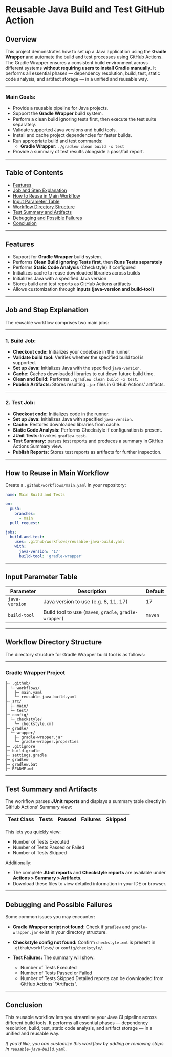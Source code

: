 # Reusable Java Build and Test GitHub Action

## Overview

This project demonstrates how to set up a Java application using the **Gradle Wrapper** and automate the build and test processes using GitHub Actions. The Gradle Wrapper ensures a consistent build environment across different systems **without requiring users to install Gradle manually**.
It performs all essential phases — dependency resolution, build, test, static code analysis, and artifact storage — in a unified and reusable way.

---

### Main Goals:

* Provide a reusable pipeline for Java projects.
* Support the **Gradle Wrapper** build system.
* Perform a clean build ignoring tests first, then execute the test suite separately.
* Validate supported Java versions and build tools.
* Install and cache project dependencies for faster builds.
* Run appropriate build and test commands:
  * **Gradle Wrapper:** `./gradlew clean build -x test`
* Provide a summary of test results alongside a pass/fail report.

---

## Table of Contents

* [Features](#features)
* [Job and Step Explanation](#job-and-step-explanation)
* [How to Reuse in Main Workflow](#how-to-reuse-in-main-workflow)
* [Input Parameter Table](#input-parameter-table)
* [Workflow Directory Structure](#workflow-directory-structure)
* [Test Summary and Artifacts](#test-summary-and-artifacts)
* [Debugging and Possible Failures](#debugging-and-possible-failures)
* [Conclusion](#conclusion)

---

## Features

* Support for **Gradle Wrapper** build system.
* Performs **Clean Build ignoring Tests first**, then **Runs Tests separately**
* Performs **Static Code Analysis** (Checkstyle) if configured
* Initializes cache to reuse downloaded libraries across builds
* Initializes Java with a specified Java version
* Stores build and test reports as GitHub Actions artifacts
* Allows customization through **inputs (java-version and build-tool)**

---

## Job and Step Explanation

The reusable workflow comprises two main jobs:

---

### 1. Build Job:

* **Checkout code:** Initializes your codebase in the runner.
* **Validate build tool:** Verifies whether the specified build tool is supported.
* **Set up Java:** Initializes Java with the specified `java-version`.
* **Cache:** Caches downloaded libraries to cut down future build time.
* **Clean and Build:** Performs `./gradlew clean build -x test`.
* **Publish Artifacts:** Stores resulting `.jar` files in GitHub Actions’ artifacts.

---

### 2. Test Job:

* **Checkout code:** Initializes code in the runner.
* **Set up Java:** Initializes Java with specified `java-version`.
* **Cache:** Restores downloaded libraries from cache.
* **Static Code Analysis:** Performs Checkstyle if configuration is present.
* **JUnit Tests:** Invokes `gradlew test`.
* **Test Summary:** parses test reports and produces a summary in GitHub Actions Summary view.
* **Publish Reports:** Stores test reports as artifacts for further inspection.

---

## How to Reuse in Main Workflow

Create a `.github/workflows/main.yaml` in your repository:

```yaml
name: Main Build and Tests

on:
  push:
    branches:
      - main
  pull_request:

jobs:
  build-and-test:
    uses: .github/workflows/reusable-java-build.yaml
    with:
      java-version: '17'
      build-tool: 'gradle-wrapper'
```

---

## Input Parameter Table

| Parameter      | Description                                             | Default |
| -------------- | ------------------------------------------------------- | ------- |
| `java-version` | Java version to use (e.g. 8, 11, 17)                    | 17      |
| `build-tool`   | Build tool to use (`maven`, `gradle`, `gradle-wrapper`) | `maven` |  

---

## Workflow Directory Structure

The directory structure for Gradle Wrapper build tool is as follows:

---

### Gradle Wrapper Project

```
├─ .github/
│ └─ workflows/
│   ├─ main.yaml
│   └─ reusable-java-build.yaml
├─ src/
│ ├─ main/
│ └─ test/
├─ config/
│ └─ checkstyle/
│   └─ checkstyle.xml
├─ gradle/
│ └─ wrapper/
│   ├─ gradle-wrapper.jar
│   └─ gradle-wrapper.properties
├─ .gitignore
├─ build.gradle
├─ settings.gradle
├─ gradlew
├─ gradlew.bat
├─ README.md
```

---

## Test Summary and Artifacts

The workflow parses **JUnit reports** and displays a summary table directly in GitHub Actions’ Summary view:

| Test Class | Tests | Passed | Failures | Skipped |
| ---------- | ----- | ------ | -------- | ------- |

This lets you quickly view:

* Number of Tests Executed
* Number of Tests Passed or Failed
* Number of Tests Skipped

Additionally:

* The complete **JUnit reports** and **Checkstyle reports** are available under **Actions > Summary > Artifacts**.
* Download these files to view detailed information in your IDE or browser.

---

## Debugging and Possible Failures

Some common issues you may encounter:

* **Gradle Wrapper script not found:**
  Check if `gradlew` and `gradle-wrapper.jar` exist in your directory structure.
* **Checkstyle config not found:**
  Confirm `checkstyle.xml` is present in `.github/workflows/` or `config/checkstyle/`.
* **Test Failures:**
  The summary will show:

  * Number of Tests Executed
  * Number of Tests Passed or Failed
  * Number of Tests Skipped
    Detailed reports can be downloaded from GitHub Actions’ "Artifacts".

---


## Conclusion

This reusable workflow lets you streamline your Java CI pipeline across different build tools.
It performs all essential phases — dependency resolution, build, test, static code analysis, and artifact storage — in a unified and reusable way.

*If you'd like, you can customize this workflow by adding or removing steps in `reusable-java-build.yaml`.*
